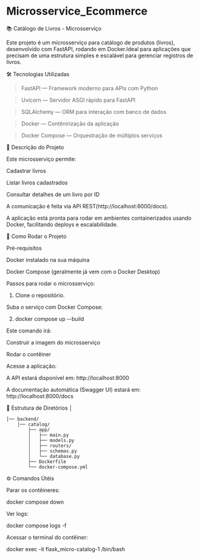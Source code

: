 # Microsservice_Ecommerce

📚 Catálogo de Livros - Microsserviço

Este projeto é um microsserviço para catálogo de produtos (livros), desenvolvido com FastAPI, rodando em Docker.Ideal para aplicações que precisam de uma estrutura simples e escalável para gerenciar registros de livros.

🛠️ Tecnologias Utilizadas

> FastAPI — Framework moderno para APIs com Python

> Uvicorn — Servidor ASGI rápido para FastAPI

> SQLAlchemy — ORM para interação com banco de dados

> Docker — Contênirização da aplicação

> Docker Compose — Orquestração de múltiplos serviços

📄 Descrição do Projeto

Este microsserviço permite:

Cadastrar livros

Listar livros cadastrados

Consultar detalhes de um livro por ID

A comunicação é feita via API REST(http://localhost:8000/docs).

A aplicação está pronta para rodar em ambientes containerizados usando Docker, facilitando deploys e escalabilidade.

🚀 Como Rodar o Projeto

Pré-requisitos

Docker instalado na sua máquina

Docker Compose (geralmente já vem com o Docker Desktop)

Passos para rodar o microsserviço:

1. Clone o repositório.

Suba o serviço com Docker Compose:

2. docker compose up --build

Este comando irá:

Construir a imagem do microsserviço

Rodar o contêiner

Acesse a aplicação:

A API estará disponível em: http://localhost:8000

A documentação automática (Swagger UI) estará em: http://localhost:8000/docs

🐳 Estrutura de Diretórios
│

    │── backend/
        │── catalog/
            ├── app/
            │   ├── main.py
            │   ├── models.py
            │   ├── routers/
            │   ├── schemas.py
            │   └── database.py
            ├── Dockerfile
            └── docker-compose.yml

⚙️ Comandos Útéis

Parar os contêineres:

docker compose down

Ver logs:

docker compose logs -f

Acessar o terminal do contêiner:

docker exec -it flask_micro-catalog-1 /bin/bash
